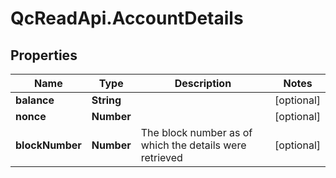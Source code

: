 # QcReadApi.AccountDetails

## Properties

Name | Type | Description | Notes
------------ | ------------- | ------------- | -------------
**balance** | **String** |  | [optional] 
**nonce** | **Number** |  | [optional] 
**blockNumber** | **Number** | The block number as of which the details were retrieved | [optional] 


